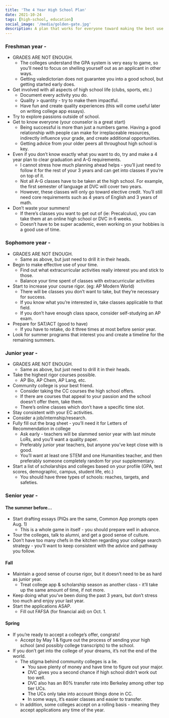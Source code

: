 ```yaml
---
title: 'The 4 Year High School Plan'
date: 2021-10-24
tags: [high-school, education]
social_image: '/media/golden-gate.jpg'
description: A plan that works for everyone toward making the best use of your time at high school.
---
```


### Freshman year - 
* GRADES ARE NOT ENOUGH.
    * The colleges understand the GPA system is very easy to game, so you’ll need to focus on shelling yourself out as an applicant in other ways.
    * Getting valedictorian does not guarantee you into a good school, but getting started early does.
* Get involved with all aspects of high school life (clubs, sports, etc.)
    * Document every activity you do.
    * Quality > quantity - try to make them impactful.
    * Have fun and create quality experiences (this will come useful later on writing college app essays).
* Try to explore passions outside of school.
* Get to know everyone (your counselor is a great start)
    * Being successful is more than just a numbers game. Having a good relationship with people can make for irreplaceable resources, indirectly influence your grade, and create additional opportunities.
    * Getting advice from your older peers all throughout high school is key.
* Even if you don’t know exactly what you want to do, try and make a 4 year plan to clear graduation and A-G requirements.
    * I cannot stress how much planning ahead helps - you’ll just need to follow it for the rest of your 3 years and can get into classes if you’re on top of it.
    * Not all A-G classes have to be taken at the high school. For example, the first semester of language at DVC will cover two years.
    * However, these classes will only go toward elective credit. You’ll still need core requirements such as 4 years of English and 3 years of math.
* Don’t waste your summers!
    * If there’s classes you want to get out of (ie: Precalculus), you can take them at an online high school or DVC in 6 weeks.
    * Doesn’t have to be super academic, even working on your hobbies is a good use of time.

### Sophomore year - 
* GRADES ARE NOT ENOUGH.
    * Same as above, but just need to drill it in their heads.
* Begin to make effective use of your time.
    * Find out what extracurricular activities really interest you and stick to those.
    * Balance your time spent of classes with extracurricular activities
* Start to increase your course rigor. (eg: AP Modern World)
    * There will be classes you don’t want to take, but they’re necessary for success.
    * If you know what you’re interested in, take classes applicable to that field.
    * If you don’t have enough class space, consider self-studying an AP exam.
* Prepare for SAT/ACT (good to have)
    * If you have to retake, do it three times at most before senior year.
* Look for summer programs that interest you and create a timeline for the remaining summers.

### Junior year - 
* GRADES ARE NOT ENOUGH.
    * Same as above, but just need to drill it in their heads.
* Take the highest rigor courses possible.
    * AP Bio, AP Chem, AP Lang, etc.
* Community college is your best friend.
    * Consider taking the CC courses the high school offers.
    * If there are courses that appeal to your passion and the school doesn’t offer them, take them.
    * There’s online classes which don’t have a specific time slot.
* Stay consistent with your EC activities.
* Consider a job/internship/research.
* Fully fill out the brag sheet - you’ll need it for Letters of Recommendation in college
    * Ask early - teachers will be slammed senior year with last minute LoRs, and you’ll want a quality paper.
    * Preferably junior year teachers, but anyone you’ve kept close with is good.
    * You’ll want at least one STEM and one Humanities teacher, and then preferably someone completely random for your supplementary.
* Start a list of scholarships and colleges based on your profile (GPA, test scores, demographic, campus, student life, etc.)
    * You should have three types of schools: reaches, targets, and safeties.

### Senior year - 
#### The summer before…
* Start drafting essays (PIQs are the same, Common App prompts open Aug. 1)
    * This is a whole game in itself - you should prepare well in advance.
* Tour the colleges, talk to alumni, and get a good sense of culture.
* Don’t have too many chefs in the kitchen regarding your college search strategy - you’ll want to keep consistent with the advice and pathway you follow.

#### Fall
* Maintain a good sense of course rigor, but it doesn’t need to be as hard as junior year. 
    * Treat college app & scholarship season as another class - it’ll take up the same amount of time, if not more.
* Keep doing what you’ve been doing the past 3 years, but don’t stress too much and enjoy your last year.
* Start the applications ASAP.
    * Fill out FAFSA (for financial aid) on Oct. 1.

#### Spring
* If you’re ready to accept a college’s offer, congrats!
    * Accept by May 1 & figure out the process of sending your high school (and possibly college transcripts) to the school.
* If you don’t get into the college of your dreams, it’s not the end of the world.
    * The stigma behind community colleges is a lie.
        * You save plenty of money and have time to figure out your major.
        * DVC gives you a second chance if high school didn’t work out too well.
        * DVC also has an 80% transfer rate into Berkeley among other top tier UCs.
        * The UCs only take into account things done in CC.
        * In some ways, it’s easier classes and easier to transfer.
    * In addition, some colleges accept on a rolling basis - meaning they accept applications any time of the year.